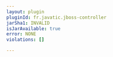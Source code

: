 ```yaml
---
layout: plugin
pluginId: fr.javatic.jboss-controller
jarSha1: INVALID
isJarAvailable: true
error: NONE
violations: []

---
```

